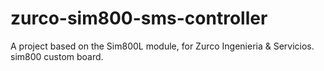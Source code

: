# zurco-sim800-sms-controller
A project based on the Sim800L module, for Zurco Ingenieria &amp; Servicios. sim800 custom board.
